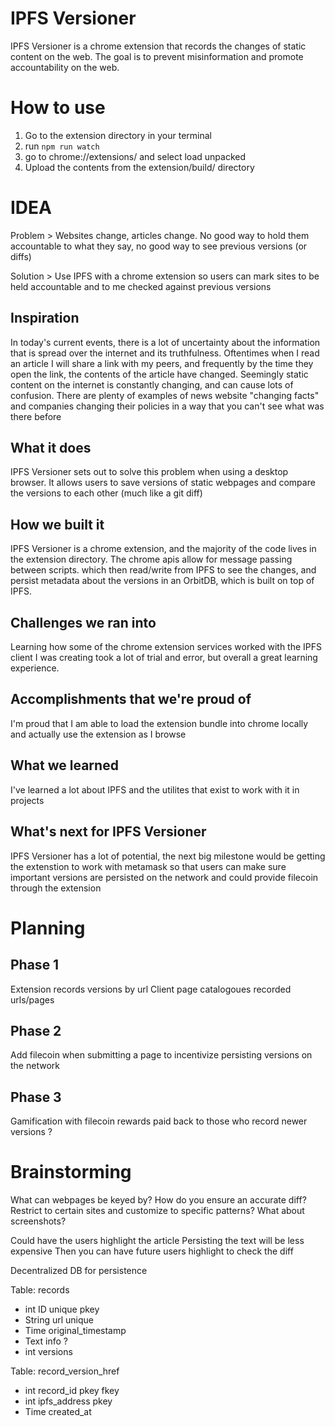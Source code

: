# IPFS Versioner
IPFS Versioner is a chrome extension that records the changes of static content on the web. The goal is to prevent misinformation and promote accountability on the web.

# How to use
1. Go to the extension directory in your terminal
2. run `npm run watch`
3. go to chrome://extensions/ and select load unpacked
4. Upload the contents from the extension/build/ directory

# IDEA

Problem >
Websites change, articles change. No good way to hold them accountable to what they say, no good way to see previous versions (or diffs)


Solution >
Use IPFS with a chrome extension so users can mark sites to be held accountable and to me checked against previous versions


## Inspiration

In today's current events, there is a lot of uncertainty about the information that is spread over the internet and its truthfulness. Oftentimes when I read an article I will share a link with my peers, and frequently by the time they open the link, the contents of the article have changed. Seemingly static content on the internet is constantly changing, and can cause lots of confusion. There are plenty of examples of news website "changing facts" and companies changing their policies in a way that you can't see what was there before

## What it does

IPFS Versioner sets out to solve this problem when using a desktop browser. It allows users to save versions of static webpages and compare the versions to each other (much like a git diff)

## How we built it

IPFS Versioner is a chrome extension, and the majority of the code lives in the extension directory. The chrome apis allow for message passing between scripts. which then read/write from IPFS to see the changes, and persist metadata about the versions in an OrbitDB, which is built on top of IPFS.

## Challenges we ran into

Learning how some of the chrome extension services worked with the IPFS client I was creating took a lot of trial and error, but overall a great learning experience.

## Accomplishments that we're proud of

I'm proud that I am able to load the extension bundle into chrome locally and actually use the extension as I browse

## What we learned

I've learned a lot about IPFS and the utilites that exist to work with it in projects

## What's next for IPFS Versioner

IPFS Versioner has a lot of potential, the next big milestone would be getting the extenstion to work with metamask so that users can make sure important versions are persisted on the network and could provide filecoin through the extension



# Planning
## Phase 1
Extension records versions by url
Client page catalogoues recorded urls/pages
## Phase 2
Add filecoin when submitting a page to incentivize persisting versions on the network
## Phase 3
Gamification with filecoin rewards paid back to those who record newer versions ?

# Brainstorming
What can webpages be keyed by? 
How do you ensure an accurate diff?
Restrict to certain sites and customize to specific patterns?
What about screenshots?

Could have the users highlight the article
Persisting the text will be less expensive
Then you can have future users highlight to check the diff

Decentralized DB for persistence

Table: records
- int ID unique pkey
- String url unique
- Time original_timestamp
- Text info ?
- int versions

Table: record_version_href
- int record_id pkey fkey
- int ipfs_address pkey
- Time created_at
